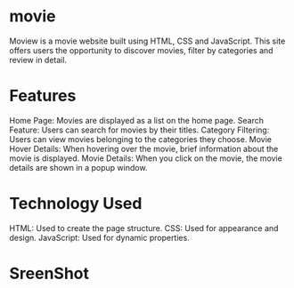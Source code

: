 # movie
Moview is a movie website built using HTML, CSS and JavaScript. This site offers users the opportunity to discover movies, filter by categories and review in detail.

# Features
Home Page: Movies are displayed as a list on the home page.
Search Feature: Users can search for movies by their titles.
Category Filtering: Users can view movies belonging to the categories they choose.
Movie Hover Details: When hovering over the movie, brief information about the movie is displayed.
Movie Details: When you click on the movie, the movie details are shown in a popup window.

# Technology Used
HTML: Used to create the page structure.
CSS: Used for appearance and design.
JavaScript: Used for dynamic properties.

# SreenShot
